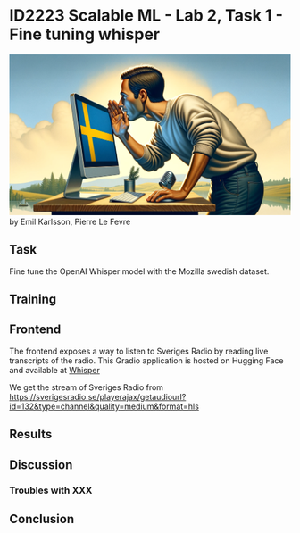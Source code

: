 # ID2223 Scalable ML - Lab 2, Task 1 - Fine tuning whisper
![man whispering swedish at computer](../assets/task1.png)
by Emil Karlsson, Pierre Le Fevre

## Task
Fine tune the OpenAI Whisper model with the Mozilla swedish dataset.

## Training

## Frontend
The frontend exposes a way to listen to Sveriges Radio by reading live transcripts of the radio.
This Gradio application is hosted on Hugging Face and available at [Whisper](https://huggingface.co/spaces/pierrelf/whisper)

We get the stream of Sveriges Radio from https://sverigesradio.se/playerajax/getaudiourl?id=132&type=channel&quality=medium&format=hls

## Results

## Discussion

### Troubles with XXX

## Conclusion
